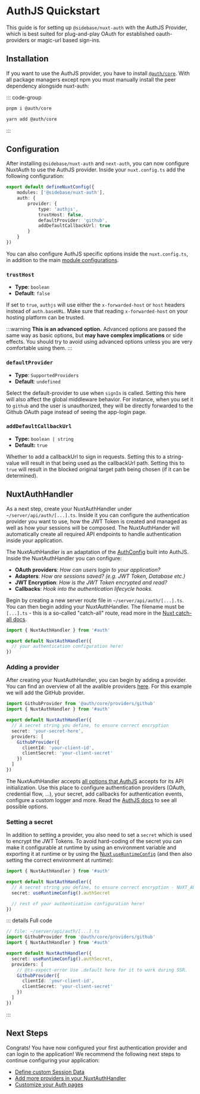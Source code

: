 # AuthJS Quickstart

This guide is for setting up `@sidebase/nuxt-auth` with the AuthJS Provider, which is best suited for plug-and-play OAuth for established oauth-providers or magic-url based sign-ins.

## Installation

If you want to use the AuthJS provider, you have to install [`@auth/core`](https://www.npmjs.com/package/@auth/core). With all package managers except npm you must manually install the peer dependency alongside nuxt-auth:

::: code-group

```bash [pnpm]
pnpm i @auth/core
```

```bash [yarn]
yarn add @auth/core
```

:::

## Configuration

After installing `@sidebase/nuxt-auth` and `next-auth`, you can now configure NuxtAuth to use the AuthJS provider. Inside your `nuxt.config.ts` add the following configuration:

```ts
export default defineNuxtConfig({
    modules: ['@sidebase/nuxt-auth'],
    auth: {
        provider: {
            type: 'authjs',
            trustHost: false,
            defaultProvider: 'github',
            addDefaultCallbackUrl: true
        }
    }
})
```

You can also configure AuthJS specific options inside the `nuxt.config.ts`, in addition to the main [module configurations](/guide/application-side/configuration).

### `trustHost`

- **Type**: `boolean`
- **Default**: `false`

If set to `true`, `authjs` will use either the `x-forwarded-host` or `host` headers instead of `auth.baseURL`. Make sure that reading `x-forwarded-host` on your hosting platform can be trusted.

:::warning
**This is an advanced option.** Advanced options are passed the same way as basic options, but **may have complex implications** or side effects. You should try to avoid using advanced options unless you are very comfortable using them.
:::

### `defaultProvider`

- **Type**: `SupportedProviders`
- **Default**: `undefined`

Select the default-provider to use when `signIn` is called. Setting this here will also affect the global middleware behavior. For instance, when you set it to `github` and the user is unauthorized, they will be directly forwarded to the Github OAuth page instead of seeing the app-login page.

### `addDefaultCallbackUrl`

- **Type:** `boolean | string`
- **Default:** `true`

Whether to add a callbackUrl to sign in requests. Setting this to a string-value will result in that being used as the callbackUrl path. Setting this to `true` will result in the blocked original target path being chosen (if it can be determined).


## NuxtAuthHandler

As a next step, create your NuxtAuthHandler under `~/server/api/auth/[...].ts`. Inside it you can configure the authentication provider you want to use, how the JWT Token is created and managed as well as how your sessions will be composed. The NuxtAuthHander will automatically create all required API endpoints to handle authentication inside your application.

The NuxtAuthHandler is an adaptation of the [AuthConfig](https://authjs.dev/reference/core#authconfig) built into AuthJS. Inside the NuxtAuthHandler you can configure:

- **OAuth providers**: _How can users login to your application?_
- **Adapters**: _How are sessions saved? (e.g. JWT Token, Database etc.)_
- **JWT Encryption**: _How is the JWT Token encrypted and read?_
- **Callbacks**: _Hook into the authentication lifecycle hooks._

Begin by creating a new server route file in `~/server/api/auth/[...].ts`. You can then begin adding your NuxtAuthHandler. The filename must be `[...].ts` - this is a so-called "catch-all" route, read more in the [Nuxt catch-all docs](https://nuxt.com/docs/guide/directory-structure/server#catch-all-route). 

```ts
import { NuxtAuthHandler } from '#auth'

export default NuxtAuthHandler({
  // your authentication configuration here!
})
```

### Adding a provider

After creating your NuxtAuthHandler, you can begin by adding a provider. You can find an overview of all the avalible providers [here](https://authjs.dev/reference/core/providers). For this example we will add the GitHub provider.

```ts
import GithubProvider from '@auth/core/providers/github'
import { NuxtAuthHandler } from '#auth'

export default NuxtAuthHandler({
  // A secret string you define, to ensure correct encryption
  secret: 'your-secret-here',
  providers: [
    GithubProvider({
      clientId: 'your-client-id',
      clientSecret: 'your-client-secret'
    })
  ]
})
```

The NuxtAuthHandler accepts [all options that AuthJS](https://authjs.dev/reference/core#authconfig) accepts for its API initialization. Use this place to configure authentication providers (OAuth, credential flow, ...), your secret, add callbacks for authentication events, configure a custom logger and more. Read the [AuthJS docs](https://authjs.dev/reference/core) to see all possible options.

### Setting a secret

In addition to setting a provider, you also need to set a `secret` which is used to encrypt the JWT Tokens. To avoid hard-coding of the secret you can make it configurable at runtime by using an environment variable and exporting it at runtime or by using the [Nuxt `useRuntimeConfig`](https://nuxt.com/docs/api/composables/use-runtime-config) (and then also setting the correct environment at runtime):

```ts
import { NuxtAuthHandler } from '#auth'

export default NuxtAuthHandler({
  // A secret string you define, to ensure correct encryption - NUXT_AUTH_SECRET required in production
  secret: useRuntimeConfig().authSecret

  // rest of your authentication configuration here!
})
```

::: details Full code
```ts
// file: ~/server/api/auth/[...].ts
import GithubProvider from '@auth/core/providers/github'
import { NuxtAuthHandler } from '#auth'

export default NuxtAuthHandler({
  secret: useRuntimeConfig().authSecret,
  providers: [
    // @ts-expect-error Use .default here for it to work during SSR.
    GithubProvider({
      clientId: 'your-client-id',
      clientSecret: 'your-client-secret'
    })
  ]
})
```
:::

## Next Steps

Congrats! You have now configured your first authentication provider and can login to the application! We recommend the following next steps to continue configuring your application:

- [Define custom Session Data](/guide/authjs/session-data)
- [Add more providers in your NuxtAuthHandler](/guide/authjs/nuxt-auth-handler)
- [Customize your Auth pages](/guide/authjs/custom-pages)
